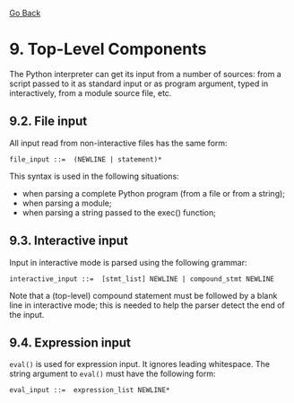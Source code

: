 [Go Back](./README.md)


# <a name="9"></a> 9. Top-Level Components

The Python interpreter can get its input from a number of sources: from a script passed to it as standard input or as program argument, typed in interactively, from a module source file, etc.

## <a name="9_2"></a> 9.2. File input

All input read from non-interactive files has the same form:

```
file_input ::=  (NEWLINE | statement)*
```

This syntax is used in the following situations:
 - when parsing a complete Python program (from a file or from a string);
 - when parsing a module;
 - when parsing a string passed to the exec() function;

## <a name="9_3"></a> 9.3. Interactive input

Input in interactive mode is parsed using the following grammar:

```
interactive_input ::=  [stmt_list] NEWLINE | compound_stmt NEWLINE
```

Note that a (top-level) compound statement must be followed by a blank line in interactive mode; this is needed to help the parser detect the end of the input.

## <a name="9_4"></a> 9.4. Expression input

``eval()`` is used for expression input. It ignores leading whitespace. The string argument to ``eval()`` must have the following form:

```
eval_input ::=  expression_list NEWLINE*
```
